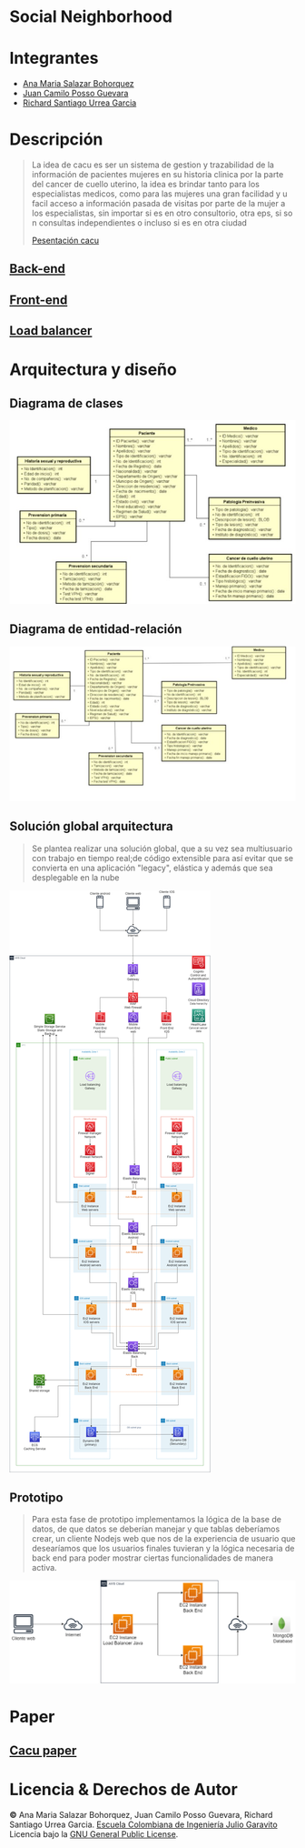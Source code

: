 # Social Neighborhood

# Integrantes
  * [Ana Maria Salazar Bohorquez](https://github.com/anamariasalazar)
  * [Juan Camilo Posso Guevara](https://github.com/JCPosso)
  * [Richard Santiago Urrea Garcia](https://github.com/RichardUG)

# Descripción
> La idea de cacu es ser un sistema de gestion y trazabilidad de la información de pacientes mujeres en su historia clinica por la parte del cancer de cuello uterino, la idea es brindar tanto para los especialistas medicos, como para las mujeres una gran facilidad y u facil acceso a información pasada de visitas por parte de la mujer a los especialistas, sin importar si es en otro consultorio, otra eps, si so n consultas independientes o incluso si es en otra ciudad
> 
> [Pesentación cacu](https://github.com/Ca-Cu/CACU/blob/main/files/Presentaci%C3%B3n%20final.pptx)

## [Back-end](https://github.com/Ca-Cu/back-end)

## [Front-end](https://github.com/Ca-Cu/front-end)

## [Load balancer](https://github.com/Ca-Cu/loadbalancer)

# Arquitectura y diseño

## Diagrama de clases

![](/files/clases.jpg)

## Diagrama de entidad-relación

![](/files/entidad.jpg)

## Solución global arquitectura

> Se plantea realizar una solución global, que a su vez sea multiusuario con trabajo en tiempo real;de código extensible para así evitar que se convierta en una aplicación "legacy", elástica y además que sea desplegable en la nube


![](/files/Arquitectura%20deseada.png)

## Prototipo

> Para esta fase de prototipo implementamos la lógica de la base de datos, de que datos se deberían manejar y que tablas deberíamos crear, un cliente Nodejs web que nos de la experiencia de usuario que desearíamos que los usuarios finales tuvieran y la lógica necesaria de back end para poder mostrar ciertas funcionalidades de manera activa.

![](/files/prototipo.png)

# Paper

## [Cacu paper](https://github.com/Ca-Cu/CACU/blob/main/files/Paper.pdf)

# Licencia & Derechos de Autor

**©** Ana Maria Salazar Bohorquez, Juan Camilo Posso Guevara, Richard Santiago Urrea Garcia. [Escuela Colombiana de Ingeniería Julio Garavito](https://www.escuelaing.edu.co/es/)  
Licencia bajo la [GNU General Public License](/LICENSE).

